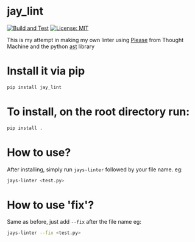# jay_lint
[![Build and Test](https://github.com/ZJay07/jay_lint/actions/workflows/unittest_feature.yml/badge.svg)](https://github.com/ZJay07/jay_lint/actions/workflows/unittest_feature.yml)
[![License: MIT](https://img.shields.io/badge/License-MIT-yellow.svg)](https://opensource.org/licenses/MIT)

This is my attempt in making my own linter using [Please](https://github.com/thought-machine/please) from Thought Machine and the python [ast](https://docs.python.org/3/library/ast.html) library

# Install it via pip
```bash
pip install jay_lint
```

# To install, on the root directory run:
```bash
pip install .
```

# How to use?
After installing, simply run `jays-linter` followed by your file name.
eg:
```bash
jays-linter <test.py>
```

# How to use 'fix'?
Same as before, just add `--fix` after the file name
eg:
```bash
jays-linter --fix <test.py>
```
